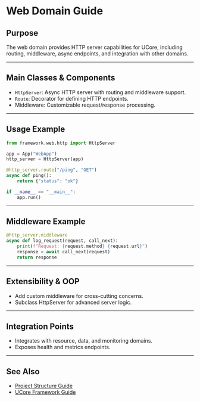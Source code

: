 # Web Domain Guide

## Purpose

The web domain provides HTTP server capabilities for UCore, including routing, middleware, async endpoints, and integration with other domains.

---

## Main Classes & Components

- `HttpServer`: Async HTTP server with routing and middleware support.
- `Route`: Decorator for defining HTTP endpoints.
- Middleware: Customizable request/response processing.

---

## Usage Example

```python
from framework.web.http import HttpServer

app = App("WebApp")
http_server = HttpServer(app)

@http_server.route("/ping", "GET")
async def ping():
    return {"status": "ok"}

if __name__ == "__main__":
    app.run()
```

---

## Middleware Example

```python
@http_server.middleware
async def log_request(request, call_next):
    print(f"Request: {request.method} {request.url}")
    response = await call_next(request)
    return response
```

---

## Extensibility & OOP

- Add custom middleware for cross-cutting concerns.
- Subclass HttpServer for advanced server logic.

---

## Integration Points

- Integrates with resource, data, and monitoring domains.
- Exposes health and metrics endpoints.

---

## See Also

- [Project Structure Guide](project-structure-guide.md)
- [UCore Framework Guide](ucore-framework-guide.md)
